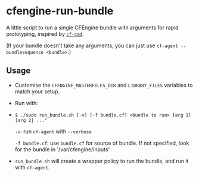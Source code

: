 # cfengine-run-bundle

A little script to run a single CFEngine bundle with arguments for rapid
prototyping, inspired by [`cf-cmd`](http://blog.cf-learn.info/cf-cmd-a-command-line-tool-for-running-cfengi/).

(If your bundle doesn't take any arguments, you can just use
`cf-agent --bundlesequence <bundle>`.)

## Usage

* Customise the `CFENGINE_MASTERFILES_DIR` and `LIBRARY_FILES` variables
  to match your setup.
* Run with:
* 
  ```
  $ ./sudo run_bundle.sh [-v] [-f bundle.cf] <bundle to run> [arg 1] [arg 2] ..."
  ```

  `-v`: run `cf-agent` with `--verbose`

  `-f bundle.cf`: use `bundle.cf` for source of bundle. If not specified,
  look for the bundle in '/var/cfengine/inputs'
* `run_bundle.sh` will create a wrapper policy to run the bundle, and run it
  with `cf-agent`.
